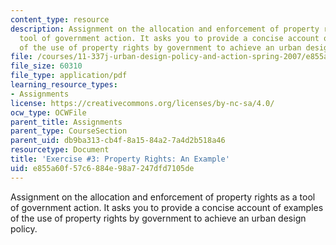 ```yaml
---
content_type: resource
description: Assignment on the allocation and enforcement of property rights as a
  tool of government action. It asks you to provide a concise account of examples
  of the use of property rights by government to achieve an urban design policy.
file: /courses/11-337j-urban-design-policy-and-action-spring-2007/e855a60f57c6884e98a7247dfd7105de_exercise3.pdf
file_size: 60310
file_type: application/pdf
learning_resource_types:
- Assignments
license: https://creativecommons.org/licenses/by-nc-sa/4.0/
ocw_type: OCWFile
parent_title: Assignments
parent_type: CourseSection
parent_uid: db9ba313-cb4f-8a15-84a2-7a4d2b518a46
resourcetype: Document
title: 'Exercise #3: Property Rights: An Example'
uid: e855a60f-57c6-884e-98a7-247dfd7105de
---
```

Assignment on the allocation and enforcement of property rights as a tool of government action. It asks you to provide a concise account of examples of the use of property rights by government to achieve an urban design policy.